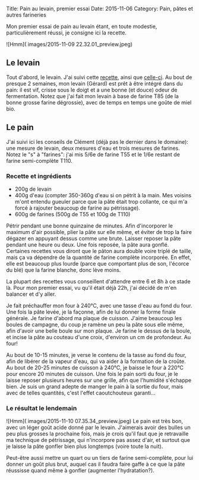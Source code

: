 Title: Pain au levain, premier essai
Date: 2015-11-06
Category: Pain, pâtes et autres farineries

Mon premier essai de pain au levain étant, en toute modestie, particulièrement réussi, je consigne ici la recette.

![Hmm](
images/2015-11-09 22.32.01_preview.jpeg)

## Le levain

Tout d'abord, le levain. J'ai suivi cette [recette](http://www.chefnini.com/levain-naturel-maison/), ainsi que [celle-ci](http://www.marmiton.org/magazine/tendances-gourmandes_l-aventure-du-levain-naturel-maison_4.aspx). Au bout de presque 2 semaines, mon levain (Gérard) est prêt à être intégré dans du pain: il est vif, crisse sous le doigt et a une bonne (et douce) odeur de fermentation. Notez que j'ai fait mon levain à base de farine T85 (de la bonne grosse farine dégrossie), avec de temps en temps une goûte de miel bio.

## Le pain

J'ai suivi ici les conseils de Clément (déjà pas le dernier dans le domaine): une mesure de levain, deux mesures d'eau et trois mesures de farines. Notez le "s" à "farines": j'ai mis 5/6e de farine T55 et le 1/6e restant de farine semi-complète T110.

### Recette et ingrédients

- 200g de levain
- 400g d'eau (compter 350-360g d'eau si on pétrit à la main. Mes voisins m'ont entendu gueuler parce que la pâte était trop collante, ce qui m'a forcé à rajouter beaucoup de farine au pétrissage).
- 600g de farines (500g de T55 et 100g de T110)

Pétrir pendant une bonne quinzaine de minutes. Afin d'incorporer le maximum d'air possible, plier la pâte sur elle même, et éviter de trop la faire dégazer en appuyant dessus comme une brute. Laisser reposer la pâte pendant une heure ou deux. Une fois reposée, la pâte aura gonflé. Certaines recettes vous diront que le pâton aura double voire triplé de taille, mais ça va dépendre de la quantité de farine complète incorporée. En effet, elle est beaucoup plus lourde (parce que comportant plus de son, l'écorce du blé) que la farine blanche, donc lève moins.

La plupart des recettes vous conseillent d'attendre entre 6 et 8h à ce stade là. Pour mon premier essai, vu qu'il était déjà 22h, j'ai décidé de m'en balancer et d'y aller.

Je fait préchauffer mon four à 240°C, avec une tasse d'eau au fond du four. Une fois la pâte levée, je la façonne, afin de lui donner la forme finale générale. Je farine d'abord ma plaque de cuisson. J'aime beaucoup les boules de campagne, du coup je ramène un peu la pâte sous elle même, afin d'avoir une belle boule sur mon plaque. Je farine le dessus de la boule, et incise la pâte au couteau d'une croix, d'environ un cm de profondeur. Au four!

Au bout de 10-15 minutes, je verse le contenu de la tasse au fond du four, afin de libérer de la vapeur d'eau, qui va aider à la formation de la croûte. Au bout de 20-25 minutes de cuisson à 240°C, je baisse le four à 220°C pour encore 20 minutes de cuisson. Une fois le pain sorti du four, je le laisse reposer plusieurs heures sur une grille, afin que l'humidité s'échappe bien. Je suis un grand adepte de manger le pain à la sortie du four, mais avec de telles quantités, c'est l'effet caoutchouteux garanti...

### Le résultat le lendemain

![Hmm](
images/2015-11-10 07.35.34_preview.jpeg)
Le pain est très bon, avec un léger goût acide donné par le levain. J'aimerais avoir des bulles un peu plus grosses la prochaine fois, mais je crois qu'il faut que je retravaille ma technique de pétrissage, qui n'incorpore pas assez d'air, et surtout que je laisse la pâte gonfler bien plus longtemps (voire toute la nuit).

Peut-être aussi mettre un quart ou un tiers de farine semi-complète, pour lui donner un goût plus brut, auquel cas il faudra faire gaffe à ce que la pâte réussisse quand même à gonfler (augmenter l'hydratation?).
